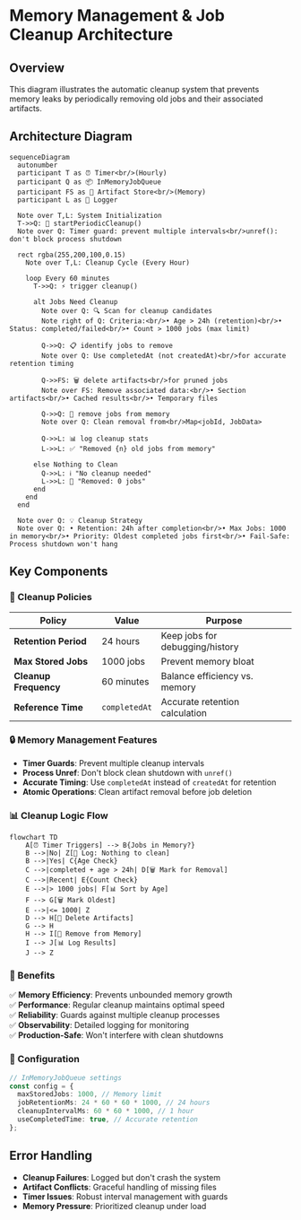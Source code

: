 # Memory Management & Job Cleanup Architecture

## Overview

This diagram illustrates the automatic cleanup system that prevents memory leaks by periodically removing old jobs and their associated artifacts.

## Architecture Diagram

```mermaid
sequenceDiagram
  autonumber
  participant T as ⏰ Timer<br/>(Hourly)
  participant Q as 📦 InMemoryJobQueue
  participant FS as 💾 Artifact Store<br/>(Memory)
  participant L as 📝 Logger

  Note over T,L: System Initialization
  T->>Q: 🚀 startPeriodicCleanup()
  Note over Q: Timer guard: prevent multiple intervals<br/>unref(): don't block process shutdown

  rect rgba(255,200,100,0.15)
    Note over T,L: Cleanup Cycle (Every Hour)

    loop Every 60 minutes
      T->>Q: ⚡ trigger cleanup()

      alt Jobs Need Cleanup
        Note over Q: 🔍 Scan for cleanup candidates
        Note right of Q: Criteria:<br/>• Age > 24h (retention)<br/>• Status: completed/failed<br/>• Count > 1000 jobs (max limit)

        Q->>Q: 📋 identify jobs to remove
        Note over Q: Use completedAt (not createdAt)<br/>for accurate retention timing

        Q->>FS: 🗑️ delete artifacts<br/>for pruned jobs
        Note over FS: Remove associated data:<br/>• Section artifacts<br/>• Cached results<br/>• Temporary files

        Q->>Q: 🧹 remove jobs from memory
        Note over Q: Clean removal from<br/>Map<jobId, JobData>

        Q->>L: 📊 log cleanup stats
        L->>L: ✅ "Removed {n} old jobs from memory"

      else Nothing to Clean
        Q->>L: ℹ️ "No cleanup needed"
        L->>L: 📝 "Removed: 0 jobs"
      end
    end
  end

  Note over Q: 💡 Cleanup Strategy
  Note over Q: • Retention: 24h after completion<br/>• Max Jobs: 1000 in memory<br/>• Priority: Oldest completed jobs first<br/>• Fail-Safe: Process shutdown won't hang
```

## Key Components

### 🧹 Cleanup Policies

| Policy                | Value         | Purpose                         |
| --------------------- | ------------- | ------------------------------- |
| **Retention Period**  | 24 hours      | Keep jobs for debugging/history |
| **Max Stored Jobs**   | 1000 jobs     | Prevent memory bloat            |
| **Cleanup Frequency** | 60 minutes    | Balance efficiency vs. memory   |
| **Reference Time**    | `completedAt` | Accurate retention calculation  |

### 🔒 Memory Management Features

- **Timer Guards**: Prevent multiple cleanup intervals
- **Process Unref**: Don't block clean shutdown with `unref()`
- **Accurate Timing**: Use `completedAt` instead of `createdAt` for retention
- **Atomic Operations**: Clean artifact removal before job deletion

### 📊 Cleanup Logic Flow

```mermaid
flowchart TD
    A[⏰ Timer Triggers] --> B{Jobs in Memory?}
    B -->|No| Z[📝 Log: Nothing to clean]
    B -->|Yes| C{Age Check}
    C -->|completed + age > 24h| D[🗑️ Mark for Removal]
    C -->|Recent| E{Count Check}
    E -->|> 1000 jobs| F[📊 Sort by Age]
    F --> G[🗑️ Mark Oldest]
    E -->|<= 1000| Z
    D --> H[💾 Delete Artifacts]
    G --> H
    H --> I[🧹 Remove from Memory]
    I --> J[📊 Log Results]
    J --> Z
```

### 🎯 Benefits

✅ **Memory Efficiency**: Prevents unbounded memory growth  
✅ **Performance**: Regular cleanup maintains optimal speed  
✅ **Reliability**: Guards against multiple cleanup processes  
✅ **Observability**: Detailed logging for monitoring  
✅ **Production-Safe**: Won't interfere with clean shutdowns

### 🔧 Configuration

```typescript
// InMemoryJobQueue settings
const config = {
  maxStoredJobs: 1000, // Memory limit
  jobRetentionMs: 24 * 60 * 60 * 1000, // 24 hours
  cleanupIntervalMs: 60 * 60 * 1000, // 1 hour
  useCompletedTime: true, // Accurate retention
};
```

## Error Handling

- **Cleanup Failures**: Logged but don't crash the system
- **Artifact Conflicts**: Graceful handling of missing files
- **Timer Issues**: Robust interval management with guards
- **Memory Pressure**: Prioritized cleanup under load
